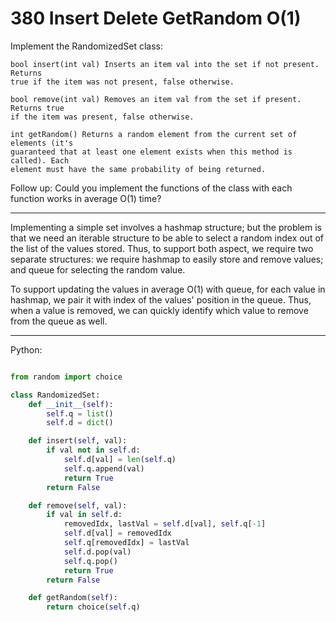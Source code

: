 # 380 Insert Delete GetRandom O(1)

Implement the RandomizedSet class:

```
bool insert(int val) Inserts an item val into the set if not present. Returns
true if the item was not present, false otherwise.

bool remove(int val) Removes an item val from the set if present. Returns true
if the item was present, false otherwise.

int getRandom() Returns a random element from the current set of elements (it's
guaranteed that at least one element exists when this method is called). Each
element must have the same probability of being returned.
```

Follow up: Could you implement the functions of the class with each function
works in average O(1) time?

---

Implementing a simple set involves a hashmap structure; but the problem is that
we need an iterable structure to be able to select a random index out of the
list of the values stored. Thus, to support both aspect, we require two
separate structures: we require hashmap to easily store and remove values; and
queue for selecting the random value.

To support updating the values in average O(1) with queue, for each value in
hashmap, we pair it with index of the values' position in the queue. Thus, when
a value is removed, we can quickly identify which value to remove from the
queue as well.

---

Python:

```python

from random import choice

class RandomizedSet:
    def __init__(self):
        self.q = list()
        self.d = dict()

    def insert(self, val):
        if val not in self.d:
            self.d[val] = len(self.q)
            self.q.append(val)
            return True
        return False

    def remove(self, val):
        if val in self.d:
            removedIdx, lastVal = self.d[val], self.q[-1]
            self.d[val] = removedIdx
            self.q[removedIdx] = lastVal
            self.d.pop(val)
            self.q.pop()
            return True
        return False

    def getRandom(self):
        return choice(self.q)
```
